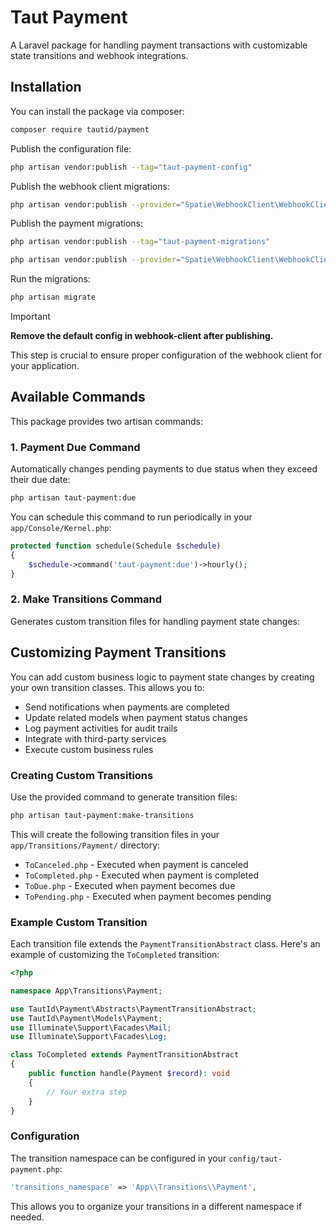# Taut Payment

A Laravel package for handling payment transactions with customizable state transitions and webhook integrations.

## Installation

You can install the package via composer:

```bash
composer require tautid/payment
```

Publish the configuration file:

```bash
php artisan vendor:publish --tag="taut-payment-config"
```

Publish the webhook client migrations:

```bash
php artisan vendor:publish --provider="Spatie\WebhookClient\WebhookClientServiceProvider" --tag="webhook-client-migrations"
```

Publish the payment migrations:

```bash
php artisan vendor:publish --tag="taut-payment-migrations"
```

```bash
php artisan vendor:publish --provider="Spatie\WebhookClient\WebhookClientServiceProvider" --tag="webhook-client-config"
```

Run the migrations:

```bash
php artisan migrate
```

> [!IMPORTANT]
> **Remove the default config in webhook-client after publishing.**
> 
> This step is crucial to ensure proper configuration of the webhook client for your application.

## Available Commands

This package provides two artisan commands:

### 1. Payment Due Command
Automatically changes pending payments to due status when they exceed their due date:

```bash
php artisan taut-payment:due
```

You can schedule this command to run periodically in your `app/Console/Kernel.php`:

```php
protected function schedule(Schedule $schedule)
{
    $schedule->command('taut-payment:due')->hourly();
}
```

### 2. Make Transitions Command
Generates custom transition files for handling payment state changes:

## Customizing Payment Transitions

You can add custom business logic to payment state changes by creating your own transition classes. This allows you to:

- Send notifications when payments are completed
- Update related models when payment status changes
- Log payment activities for audit trails
- Integrate with third-party services
- Execute custom business rules

### Creating Custom Transitions

Use the provided command to generate transition files:

```bash
php artisan taut-payment:make-transitions
```

This will create the following transition files in your `app/Transitions/Payment/` directory:
- `ToCanceled.php` - Executed when payment is canceled
- `ToCompleted.php` - Executed when payment is completed
- `ToDue.php` - Executed when payment becomes due
- `ToPending.php` - Executed when payment becomes pending

### Example Custom Transition

Each transition file extends the `PaymentTransitionAbstract` class. Here's an example of customizing the `ToCompleted` transition:

```php
<?php

namespace App\Transitions\Payment;

use TautId\Payment\Abstracts\PaymentTransitionAbstract;
use TautId\Payment\Models\Payment;
use Illuminate\Support\Facades\Mail;
use Illuminate\Support\Facades\Log;

class ToCompleted extends PaymentTransitionAbstract
{
    public function handle(Payment $record): void
    {
        // Your extra step
    }
}
```

### Configuration

The transition namespace can be configured in your `config/taut-payment.php`:

```php
'transitions_namespace' => 'App\\Transitions\\Payment',
```

This allows you to organize your transitions in a different namespace if needed.
